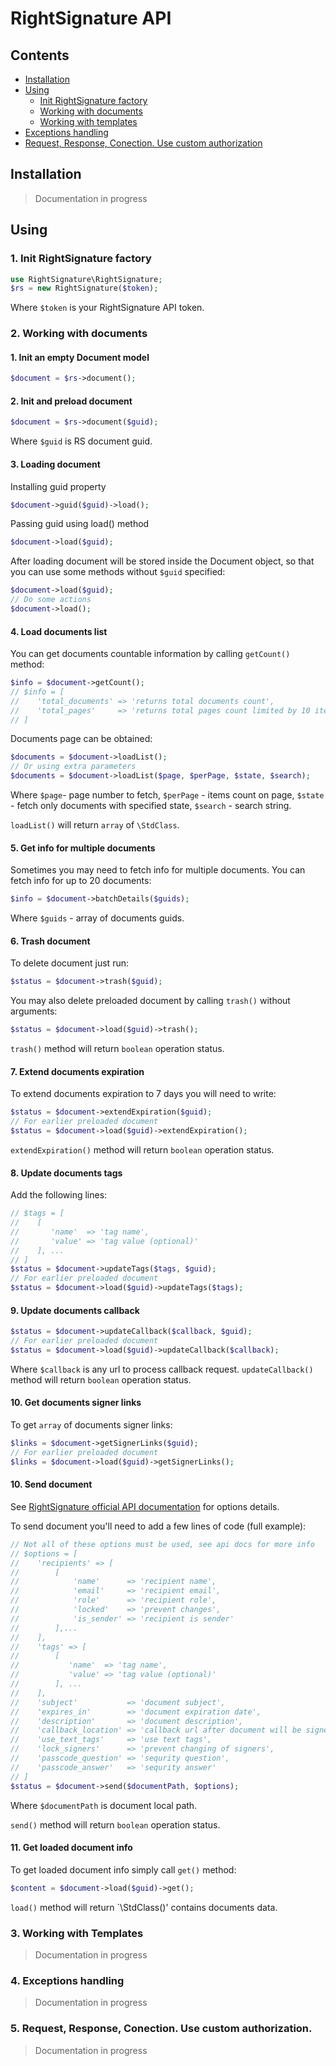 # RightSignature API
## Contents
* [Installation](#installation)
* [Using](#using)
    * [Init RightSignature factory](#init-rs-factory)
    * [Working with documents](#working-with-docs)
    * [Working with templates](#working-with-tpls)
* [Exceptions handling](#exceptions)
* [Request, Response, Conection. Use custom authorization](#custom)

<a name="installation"></a>
## Installation
> Documentation in progress

<a name="using"></a>
## Using
<a name="init-rs-factory"></a>
### 1. Init RightSignature factory
```php
use RightSignature\RightSignature;
$rs = new RightSignature($token);
```
Where `$token` is your RightSignature API token.
<a name="working-with-docs"></a>
### 2. Working with documents
#### 1. Init an empty Document model
```php
$document = $rs->document();
```
#### 2. Init and preload document
```php
$document = $rs->document($guid);
```
Where `$guid` is RS document guid.

#### 3. Loading document
Installing guid property
```php
$document->guid($guid)->load();
```
Passing guid using load() method
```php
$document->load($guid);
```
After loading document will be stored inside the Document object, so that you can use some methods without `$guid` specified:
```php
$document->load($guid);
// Do some actions
$document->load();
```
#### 4. Load documents list
You can get documents countable information by calling `getCount()` method:
```php
$info = $document->getCount();
// $info = [
//    'total_documents' => 'returns total documents count',
//    'total_pages'     => 'returns total pages count limited by 10 items per page'
// ]
```
Documents page can be obtained:
```php
$documents = $document->loadList();
// Or using extra parameters
$documents = $document->loadList($page, $perPage, $state, $search);
```
Where `$page`- page number to fetch, `$perPage` - items count on page, `$state` - fetch only documents with specified state, `$search` - search string.

`loadList()` will return `array` of `\StdClass`.
#### 5. Get info for multiple documents
Sometimes you may need to fetch info for multiple documents. You can fetch info for up to 20 documents:
```php
$info = $document->batchDetails($guids);
```
Where `$guids` - array of documents guids.

#### 6. Trash document
To delete document just run:
```php
$status = $document->trash($guid);
```
You may also delete preloaded document by calling `trash()` without arguments:
```php
$status = $document->load($guid)->trash();
```
`trash()` method will return `boolean` operation status.

#### 7. Extend documents expiration
To extend documents expiration to 7 days you will need to write:
```php
$status = $document->extendExpiration($guid);
// For earlier preloaded document
$status = $document->load($guid)->extendExpiration();
```
`extendExpiration()` method will return `boolean` operation status.

#### 8. Update documents tags
Add the following lines:
```php
// $tags = [
//    [
//       'name'  => 'tag name',
//       'value' => 'tag value (optional)'
//    ], ...
// ]
$status = $document->updateTags($tags, $guid);
// For earlier preloaded document
$status = $document->load($guid)->updateTags($tags);
```

#### 9. Update documents callback
```php
$status = $document->updateCallback($callback, $guid);
// For earlier preloaded document
$status = $document->load($guid)->updateCallback($callback);
```
Where `$callback` is any url to process callback request.
`updateCallback()` method will return `boolean` operation status.

#### 10. Get documents signer links
To get `array` of documents signer links:
```php
$links = $document->getSignerLinks($guid);
// For earlier preloaded document
$links = $document->load($guid)->getSignerLinks();
```
#### 10. Send document
See [RightSignature official API documentation](https://rightsignature.com/apidocs/api_documentation_default#/send_document) for options details.

To send document you'll need to add a few lines of code (full example):
```php
// Not all of these options must be used, see api docs for more info
// $options = [
//    'recipients' => [
//        [
//            'name'      => 'recipient name',
//            'email'     => 'recipient email',
//            'role'      => 'recipient role',
//            'locked'    => 'prevent changes',
//            'is_sender' => 'recipient is sender'
//        ],...
//    ],
//    'tags' => [
//        [
//           'name'  => 'tag name',
//           'value' => 'tag value (optional)'
//        ], ...
//    ],
//    'subject'           => 'document subject',
//    'expires_in'        => 'document expiration date',
//    'description'       => 'document description',
//    'callback_location' => 'callback url after document will be signed',
//    'use_text_tags'     => 'use text tags',
//    'lock_signers'      => 'prevent changing of signers',
//    'passcode_question' => 'sequrity question',
//    'passcode_answer'   => 'sequrity answer'
// ]
$status = $document->send($documentPath, $options);
```
Where `$documentPath` is document local path.

`send()` method will return `boolean` operation status.
#### 11. Get loaded document info
To get loaded document info simply call `get()` method:
```php
$content = $document->load($guid)->get();
```
`load()` method will return `\StdClass()' contains documents data.

<a name="working-with-tpls"></a>
### 3. Working with Templates

> Documentation in progress

<a name="exceptions"></a>
### 4. Exceptions handling

> Documentation in progress

<a name="custom"></a>
### 5. Request, Response, Conection. Use custom authorization.

> Documentation in progress
